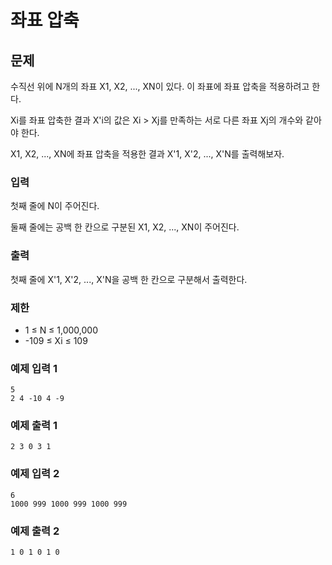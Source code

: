 # 좌표 압축

## 문제
수직선 위에 N개의 좌표 X1, X2, ..., XN이 있다. 이 좌표에 좌표 압축을 적용하려고 한다.

Xi를 좌표 압축한 결과 X'i의 값은 Xi > Xj를 만족하는 서로 다른 좌표 Xj의 개수와 같아야 한다.

X1, X2, ..., XN에 좌표 압축을 적용한 결과 X'1, X'2, ..., X'N를 출력해보자.

### 입력
첫째 줄에 N이 주어진다.

둘째 줄에는 공백 한 칸으로 구분된 X1, X2, ..., XN이 주어진다.

### 출력
첫째 줄에 X'1, X'2, ..., X'N을 공백 한 칸으로 구분해서 출력한다.

### 제한
- 1 ≤ N ≤ 1,000,000
- -109 ≤ Xi ≤ 109

### 예제 입력 1
```
5
2 4 -10 4 -9
```

### 예제 출력 1
```
2 3 0 3 1
```

### 예제 입력 2
```
6
1000 999 1000 999 1000 999
```

### 예제 출력 2
```
1 0 1 0 1 0
```
